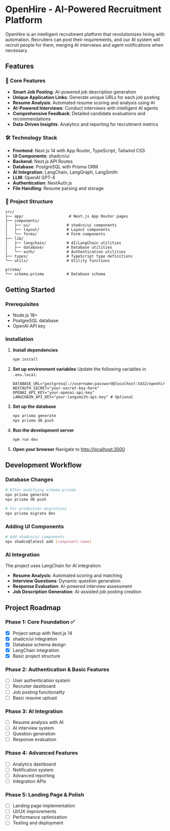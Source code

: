 # OpenHire - AI-Powered Recruitment Platform

OpenHire is an intelligent recruitment platform that revolutionizes hiring with automation. Recruiters can post their requirements, and our AI system will recruit people for them, merging AI interviews and agent notifications when necessary.

## Features

### 🚀 Core Features

- **Smart Job Posting**: AI-powered job description generation
- **Unique Application Links**: Generate unique URLs for each job posting
- **Resume Analysis**: Automated resume scoring and analysis using AI
- **AI-Powered Interviews**: Conduct interviews with intelligent AI agents
- **Comprehensive Feedback**: Detailed candidate evaluations and recommendations
- **Data-Driven Insights**: Analytics and reporting for recruitment metrics

### 🛠 Technology Stack

- **Frontend**: Next.js 14 with App Router, TypeScript, Tailwind CSS
- **UI Components**: shadcn/ui
- **Backend**: Next.js API Routes
- **Database**: PostgreSQL with Prisma ORM
- **AI Integration**: LangChain, LangGraph, LangSmith
- **LLM**: OpenAI GPT-4
- **Authentication**: NextAuth.js
- **File Handling**: Resume parsing and storage

### 📁 Project Structure

```
src/
├── app/                    # Next.js App Router pages
├── components/
│   ├── ui/                # shadcn/ui components
│   ├── layout/            # Layout components
│   └── forms/             # Form components
├── lib/
│   ├── langchain/         # AI/LangChain utilities
│   ├── database/          # Database utilities
│   └── auth/              # Authentication utilities
├── types/                 # TypeScript type definitions
└── utils/                 # Utility functions

prisma/
└── schema.prisma          # Database schema
```

## Getting Started

### Prerequisites

- Node.js 18+
- PostgreSQL database
- OpenAI API key

### Installation

1. **Install dependencies**

   ```bash
   npm install
   ```

2. **Set up environment variables**
   Update the following variables in `.env.local`:

   ```
   DATABASE_URL="postgresql://username:password@localhost:5432/openhire"
   NEXTAUTH_SECRET="your-secret-key-here"
   OPENAI_API_KEY="your-openai-api-key"
   LANGCHAIN_API_KEY="your-langsmith-api-key" # Optional
   ```

3. **Set up the database**

   ```bash
   npx prisma generate
   npx prisma db push
   ```

4. **Run the development server**

   ```bash
   npm run dev
   ```

5. **Open your browser**
   Navigate to [http://localhost:3000](http://localhost:3000)

## Development Workflow

### Database Changes

```bash
# After modifying schema.prisma
npx prisma generate
npx prisma db push

# For production migrations
npx prisma migrate dev
```

### Adding UI Components

```bash
# Add shadcn/ui components
npx shadcn@latest add [component-name]
```

### AI Integration

The project uses LangChain for AI integration:

- **Resume Analysis**: Automated scoring and matching
- **Interview Questions**: Dynamic question generation
- **Response Evaluation**: AI-powered interview assessment
- **Job Description Generation**: AI-assisted job posting creation

## Project Roadmap

### Phase 1: Core Foundation ✅

- [x] Project setup with Next.js 14
- [x] shadcn/ui integration
- [x] Database schema design
- [x] LangChain integration
- [x] Basic project structure

### Phase 2: Authentication & Basic Features

- [ ] User authentication system
- [ ] Recruiter dashboard
- [ ] Job posting functionality
- [ ] Basic resume upload

### Phase 3: AI Integration

- [ ] Resume analysis with AI
- [ ] AI interview system
- [ ] Question generation
- [ ] Response evaluation

### Phase 4: Advanced Features

- [ ] Analytics dashboard
- [ ] Notification system
- [ ] Advanced reporting
- [ ] Integration APIs

### Phase 5: Landing Page & Polish

- [ ] Landing page implementation
- [ ] UI/UX improvements
- [ ] Performance optimization
- [ ] Testing and deployment
